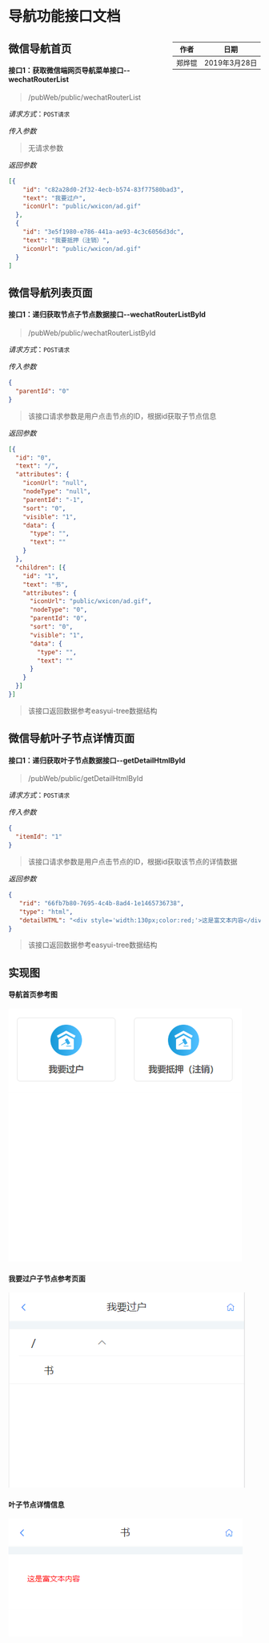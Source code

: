 # 导航功能接口文档

<div style="float:right">

|作者|日期|
|----|---|
|郑烨锟|2019年3月28日|

</div>

## 微信导航首页

#### 接口1：获取微信端网页导航菜单接口--wechatRouterList

> /pubWeb/public/wechatRouterList

*请求方式*：`POST请求`

*传入参数*

> 无请求参数

*返回参数*
```json
[{
    "id": "c82a28d0-2f32-4ecb-b574-83f77580bad3",
    "text": "我要过户",
    "iconUrl": "public/wxicon/ad.gif"
  },
  {
    "id": "3e5f1980-e786-441a-ae93-4c3c6056d3dc",
    "text": "我要抵押（注销）",
    "iconUrl": "public/wxicon/ad.gif"
  }
]
```

## 微信导航列表页面

#### 接口1：递归获取节点子节点数据接口--wechatRouterListById

> /pubWeb/public/wechatRouterListById

*请求方式*：`POST请求`

*传入参数*
```json
{
  "parentId": "0"
}
```

> 该接口请求参数是用户点击节点的ID，根据id获取子节点信息

*返回参数*
```json
[{
  "id": "0",
  "text": "/",
  "attributes": {
    "iconUrl": "null",
    "nodeType": "null",
    "parentId": "-1",
    "sort": "0",
    "visible": "1",
    "data": {
      "type": "",
      "text": ""
    }
  },
  "children": [{
    "id": "1",
    "text": "书",
    "attributes": {
      "iconUrl": "public/wxicon/ad.gif",
      "nodeType": "0",
      "parentId": "0",
      "sort": "0",
      "visible": "1",
      "data": {
        "type": "",
        "text": ""
      }
    }
  }]
}]
```

> 该接口返回数据参考easyui-tree数据结构

## 微信导航叶子节点详情页面

#### 接口1：递归获取叶子节点数据接口--getDetailHtmlById

> /pubWeb/public/getDetailHtmlById

*请求方式*：`POST请求`

*传入参数*
```json
{
  "itemId": "1"
}
```

> 该接口请求参数是用户点击节点的ID，根据id获取该节点的详情数据

*返回参数*
```json
{
   "rid": "66fb7b80-7695-4c4b-8ad4-1e1465736738",
   "type": "html",
   "detailHTML": "<div style='width:130px;color:red;'>这是富文本内容</div>"
}
```

> 该接口返回数据参考easyui-tree数据结构

## 实现图

#### 导航首页参考图
![](../images/导航首页.png)

#### 我要过户子节点参考页面
![](../images/我要过户子节点页面.png)

#### 叶子节点详情信息
![](../images/导航叶子节点详情.png)

